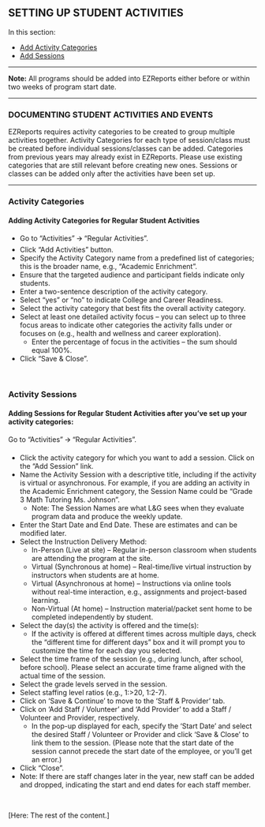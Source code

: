 ## SETTING UP STUDENT ACTIVITIES 

In this section:  
- [Add Activity Categories](#activity-categories) 
- [Add Sessions](#activity-sessions)  

***

**Note:** All programs should be added into EZReports either before or within two weeks of program start date.

***

### DOCUMENTING STUDENT ACTIVITIES AND EVENTS
EZReports requires activity categories to be created to group multiple activities together. Activity Categories for each type of session/class must be created before individual sessions/classes can be added. Categories from previous years may already exist in EZReports. Please use existing categories that are still relevant before creating new ones. Sessions or classes can be added only after the activities have been set up.

***

### Activity Categories
#### Adding Activity Categories for Regular Student Activities
-	Go to “Activities” 🡪 “Regular Activities”.
-	Click “Add Activities” button.
-	Specify the Activity Category name from a predefined list of categories; this is the broader name, e.g., “Academic Enrichment”. 
-	Ensure that the targeted audience and participant fields indicate only students.
-	Enter a two-sentence description of the activity category.
-	Select “yes” or “no” to indicate College and Career Readiness.
-	Select the activity category that best fits the overall activity category.
-	Select at least one detailed activity focus – you can select up to three focus areas to indicate other categories the activity falls under or focuses on (e.g., health and wellness and career exploration).
    -	Enter the percentage of focus in the activities – the sum should equal 100%. 
-	Click “Save & Close”.

<br>

### Activity Sessions
#### Adding Sessions for Regular Student Activities after you’ve set up your activity categories:
Go to “Activities” 🡪 “Regular Activities”.
-	Click the activity category for which you want to add a session. Click on the “Add Session” link. 
-	Name the Activity Session with a descriptive title, including if the activity is virtual or asynchronous. For example, if you are adding an activity in the Academic Enrichment category, the Session Name could be “Grade 3 Math Tutoring Ms. Johnson”. 
    -	Note: The Session Names are what L&G sees when they evaluate program data and produce the weekly update.
-	Enter the Start Date and End Date. These are estimates and can be modified later.
-	Select the Instruction Delivery Method:
    -	In-Person (Live at site) – Regular in-person classroom when students are attending the program at the site.
    -	Virtual (Synchronous at home) – Real-time/live virtual instruction by instructors when students are at home.
    -	Virtual (Asynchronous at home) – Instructions via online tools without real-time interaction, e.g., assignments and project-based learning.
    -	Non-Virtual (At home) – Instruction material/packet sent home to be completed independently by student.
-	Select the day(s) the activity is offered and the time(s):
    -	If the activity is offered at different times across multiple days, check the “different time for different days” box and it will prompt you to customize the time for each day you selected.
-	Select the time frame of the session (e.g., during lunch, after school, before school). Please select an accurate time frame aligned with the actual time of the session.
-	Select the grade levels served in the session.
-	Select staffing level ratios (e.g., 1:>20, 1:2-7).
-	Click on ‘Save & Continue’ to move to the ‘Staff & Provider’ tab.
-	Click on ‘Add Staff / Volunteer’ and ‘Add Provider’ to add a Staff / Volunteer and Provider, respectively.
    -	In the pop-up displayed for each, specify the ‘Start Date’ and select the desired Staff / Volunteer or Provider and click ‘Save & Close’ to link them to the session. (Please note that the start date of the session cannot precede the start date of the employee, or you’ll get an error.)
-	Click “Close”.
-	Note: If there are staff changes later in the year, new staff can be added and dropped, indicating the start and end dates for each staff member. 

<br>

[Here: The rest of the content.]
